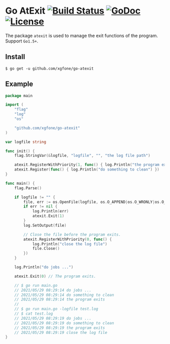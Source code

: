 # Go AtExit [![Build Status](https://github.com/xgfone/go-atexit/actions/workflows/go.yml/badge.svg)](https://github.com/xgfone/go-atexit/actions/workflows/go.yml) [![GoDoc](https://pkg.go.dev/badge/github.com/xgfone/go-atexit)](https://pkg.go.dev/github.com/xgfone/go-atexit) [![License](https://img.shields.io/badge/License-Apache%202.0-blue.svg?style=flat-square)](https://raw.githubusercontent.com/xgfone/go-atexit/master/LICENSE)

The package `atexit` is used to manage the exit functions of the program. Support `Go1.5+`.

## Install
```shell
$ go get -u github.com/xgfone/go-atexit
```

## Example
```go
package main

import (
	"flag"
	"log"
	"os"

	"github.com/xgfone/go-atexit"
)

var logfile string

func init() {
	flag.StringVar(&logfile, "logfile", "", "the log file path")

	atexit.RegisterWithPriority(1, func() { log.Println("the program exits") })
	atexit.Register(func() { log.Println("do something to clean") })
}

func main() {
	flag.Parse()

	if logfile != "" {
		file, err := os.OpenFile(logfile, os.O_APPEND|os.O_WRONLY|os.O_CREATE, 0600)
		if err != nil {
			log.Println(err)
			atexit.Exit(1)
		}
		log.SetOutput(file)

		// Close the file before the program exits.
		atexit.RegisterWithPriority(0, func() {
			log.Println("close the log file")
			file.Close()
		})
	}

	log.Println("do jobs ...")

	atexit.Exit(0) // The program exits.

	// $ go run main.go
	// 2021/05/29 08:29:14 do jobs ...
	// 2021/05/29 08:29:14 do something to clean
	// 2021/05/29 08:29:14 the program exits
	//
	// $ go run main.go -logfile test.log
	// $ cat test.log
	// 2021/05/29 08:29:19 do jobs ...
	// 2021/05/29 08:29:19 do something to clean
	// 2021/05/29 08:29:19 the program exits
	// 2021/05/29 08:29:19 close the log file
}
```
